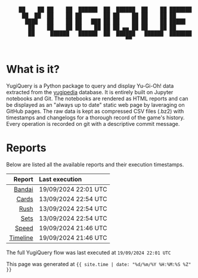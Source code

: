 <div align='center'>
    <pre>
    <br>
    ██    ██ ██    ██  ██████  ██  ██████  ██    ██ ███████ ██████  ██    ██ 
     ██  ██  ██    ██ ██       ██ ██    ██ ██    ██ ██      ██   ██  ██  ██  
      ████   ██    ██ ██   ███ ██ ██    ██ ██    ██ █████   ██████    ████   
       ██    ██    ██ ██    ██ ██ ██ ▄▄ ██ ██    ██ ██      ██   ██    ██    
       ██     ██████   ██████  ██  ██████   ██████  ███████ ██   ██    ██    
                                      ▀▀                                     
    </pre>
</div>

# What is it?

YugiQuery is a Python package to query and display Yu-Gi-Oh! data extracted from the [yugipedia](http://yugipedia.com) database. It is entirely built on Jupyter notebooks and Git. The notebooks are rendered as HTML reports and can be displayed as an "always up to date" static web page by laveraging on GitHub pages. The raw data is kept as compressed CSV files (.bz2) with timestamps and changelogs for a thorough record of the game's history. Every operation is recorded on git with a descriptive commit message. 

# Reports

Below are listed all the available reports and their execution timestamps. 

|                    Report | Last execution       |
| -------------------------:|:-------------------- |
| [Bandai](reports/Bandai.html) | 19/09/2024 22:01 UTC |
| [Cards](reports/Cards.html) | 13/09/2024 22:54 UTC |
| [Rush](reports/Rush.html) | 13/09/2024 22:54 UTC |
| [Sets](reports/Sets.html) | 13/09/2024 22:54 UTC |
| [Speed](reports/Speed.html) | 19/09/2024 21:46 UTC |
| [Timeline](reports/Timeline.html) | 19/09/2024 21:46 UTC |


The full YugiQuery flow was last executed at `19/09/2024 22:01 UTC`

This page was generated at `{{ site.time | date: "%d/%m/%Y %H:%M:%S %Z" }}`
